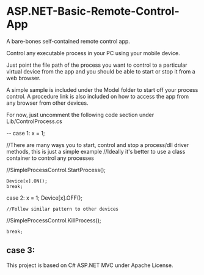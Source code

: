 # ASP.NET-Basic-Remote-Control-App
A bare-bones self-contained remote control app.

Control any executable process in your PC using your mobile device.

Just point the file path of the process you want to control to a particular virtual device from the app and you should be able to start or stop it from a web browser.

A simple sample is included under the Model folder to start off your process control. A procedure link is also included on how to access the app from any browser from other devices.

For now, just uncomment the following code section under Lib/ControlProcess.cs

--
 case 1:
    x = 1;

   //There are many ways you to start, control and stop a process/dll driver methods, this is just a simple example 
   //Ideally it's better to use a class container to control any processes

   //SimpleProcessControl.StartProcess(); 

    Device[x].ON();
    break;
 case 2:
    x = 1;
    Device[x].OFF();

    //Follow similar pattern to other devices

   //SimpleProcessControl.KillProcess(); 
                   
    break;
 case 3:
 --

This project is based on C# ASP.NET MVC under Apache License. 
